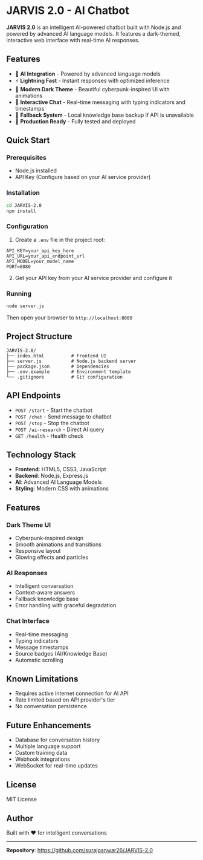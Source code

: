 # JARVIS 2.0 - AI Chatbot

**JARVIS 2.0** is an intelligent AI-powered chatbot built with Node.js and powered by advanced AI language models. It features a dark-themed, interactive web interface with real-time AI responses.

## Features

* 🧠 **AI Integration** - Powered by advanced language models
* ⚡ **Lightning Fast** - Instant responses with optimized inference
* 🎨 **Modern Dark Theme** - Beautiful cyberpunk-inspired UI with animations
* 💬 **Interactive Chat** - Real-time messaging with typing indicators and timestamps
* 🔄 **Fallback System** - Local knowledge base backup if API is unavailable
* 🚀 **Production Ready** - Fully tested and deployed

## Quick Start

### Prerequisites
- Node.js installed
- API Key (Configure based on your AI service provider)

### Installation

```bash
cd JARVIS-2.0
npm install
```

### Configuration

1. Create a `.env` file in the project root:

```env
API_KEY=your_api_key_here
API_URL=your_api_endpoint_url
API_MODEL=your_model_name
PORT=8080
```

2. Get your API key from your AI service provider and configure it

### Running

```bash
node server.js
```

Then open your browser to `http://localhost:8080`

## Project Structure

```
JARVIS-2.0/
├── index.html          # Frontend UI
├── server.js           # Node.js backend server
├── package.json        # Dependencies
├── .env.example        # Environment template
└── .gitignore          # Git configuration
```

## API Endpoints

- `POST /start` - Start the chatbot
- `POST /chat` - Send message to chatbot
- `POST /stop` - Stop the chatbot
- `POST /ai-research` - Direct AI query
- `GET /health` - Health check

## Technology Stack

- **Frontend**: HTML5, CSS3, JavaScript
- **Backend**: Node.js, Express.js
- **AI**: Advanced AI Language Models
- **Styling**: Modern CSS with animations

## Features

### Dark Theme UI
- Cyberpunk-inspired design
- Smooth animations and transitions
- Responsive layout
- Glowing effects and particles

### AI Responses
- Intelligent conversation
- Context-aware answers
- Fallback knowledge base
- Error handling with graceful degradation

### Chat Interface
- Real-time messaging
- Typing indicators
- Message timestamps
- Source badges (AI/Knowledge Base)
- Automatic scrolling

## Known Limitations

- Requires active internet connection for AI API
- Rate limited based on API provider's tier
- No conversation persistence

## Future Enhancements

- Database for conversation history
- Multiple language support
- Custom training data
- Webhook integrations
- WebSocket for real-time updates

## License

MIT License

## Author

Built with ❤️ for intelligent conversations

---

**Repository**: https://github.com/surajpanwar26/JARVIS-2.0
